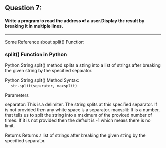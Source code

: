 ## Question 7:
#### **Write a program to read the address of a user.Display the result by breaking it in multiple lines.**

***
Some Reference about split() Function:
### split() Function in Python

Python String split() method splits a string into a list of strings after breaking the given string by the specified separator.

Python String split() Method Syntax:</br>
&ensp;&ensp; ```str.split(separator, maxsplit)```

Parameters

separator: This is a delimiter. The string splits at this specified separator. If is not provided then any white space is a separator.
maxsplit: It is a number, that tells us to split the string into a maximum of the provided number of times. If it is not provided then the default is -1 which means there is no limit.

Returns
Returns a list of strings after breaking the given string by the specified separator.




